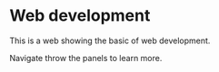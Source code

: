 # Web development

This is a web showing the basic of web development.

Navigate throw the panels to learn more.
